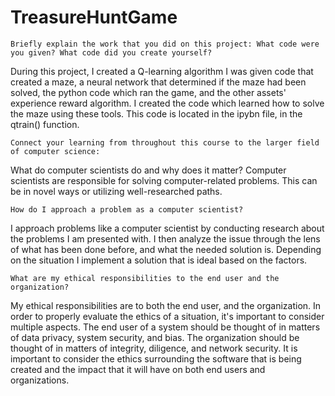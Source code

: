 # TreasureHuntGame


      
    Briefly explain the work that you did on this project: What code were you given? What code did you create yourself?
 
During this project, I created a Q-learning algorithm
I was given code that created a maze, a neural network that determined if the maze had been solved, the python code which ran the game, and the other assets' experience reward algorithm. 
I created the code which learned how to solve the maze using these tools. This code is located in the ipybn file, in the qtrain() function. 

    Connect your learning from throughout this course to the larger field of computer science:
    
What do computer scientists do and why does it matter?
Computer scientists are responsible for solving computer-related problems. This can be in novel ways or utilizing well-researched paths. 

    How do I approach a problem as a computer scientist?
    
I approach problems like a computer scientist by conducting research about the problems I am presented with. I then analyze the issue through the lens of what has been done before, and what the needed solution is. Depending on the situation I implement a solution that is ideal based on the factors.

    What are my ethical responsibilities to the end user and the organization?
    
My ethical responsibilities are to both the end user, and the organization. In order to properly evaluate the ethics of a situation, it's important to consider multiple aspects. The end user of a system should be thought of in matters of data privacy, system security, and bias. The organization should be thought of in matters of integrity, diligence, and network security. It is important to consider the ethics surrounding the software that is being created and the impact that it will have on both end users and organizations. 
